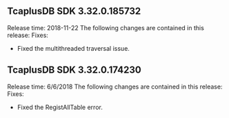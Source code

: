 [//]: # (chinagitpath:XXXXX)

## TcaplusDB SDK 3.32.0.185732
Release time: 2018-11-22
The following changes are contained in this release:
Fixes:
- Fixed the multithreaded traversal issue.

## TcaplusDB SDK 3.32.0.174230 
Release time: 6/6/2018
The following changes are contained in this release:
Fixes:
- Fixed the RegistAllTable error.

